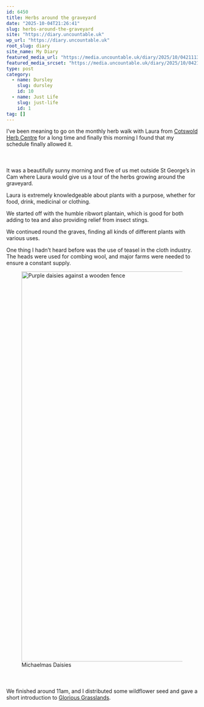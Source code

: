 ```yaml
---
id: 6450
title: Herbs around the graveyard
date: "2025-10-04T21:26:41"
slug: herbs-around-the-graveyard
site: "https://diary.uncountable.uk"
wp_url: "https://diary.uncountable.uk"
root_slug: diary
site_name: My Diary
featured_media_url: "https://media.uncountable.uk/diary/2025/10/04211133/IMG20251004103032.webp"
featured_media_srcset: "https://media.uncountable.uk/diary/2025/10/04211133/IMG20251004103032-300x169.webp 300w, https://media.uncountable.uk/diary/2025/10/04211133/IMG20251004103032-1024x576.webp 1024w, https://media.uncountable.uk/diary/2025/10/04211133/IMG20251004103032-150x150.webp 150w, https://media.uncountable.uk/diary/2025/10/04211133/IMG20251004103032-640x360.webp 640w, https://media.uncountable.uk/diary/2025/10/04211133/IMG20251004103032.webp 2177w"
type: post
category:
  - name: Dursley
    slug: dursley
    id: 10
  - name: Just Life
    slug: just-life
    id: 1
tag: []
---
```



<p>I&#8217;ve been meaning to go on the monthly herb walk with Laura from <a href="https://cotswoldherbcentre.uk/">Cotswold Herb Centre</a> for a long time and finally this morning I found that my schedule finally allowed it.</p>


<style>.kb-row-layout-id6450_f72938-82 > .kt-row-column-wrap{align-content:start;}:where(.kb-row-layout-id6450_f72938-82 > .kt-row-column-wrap) > .wp-block-kadence-column{justify-content:start;}.kb-row-layout-id6450_f72938-82 > .kt-row-column-wrap{column-gap:var(--global-kb-gap-md, 2rem);row-gap:var(--global-kb-gap-md, 2rem);padding-top:var(--global-kb-spacing-sm, 1.5rem);padding-bottom:var(--global-kb-spacing-sm, 1.5rem);grid-template-columns:repeat(2, minmax(0, 1fr));}.kb-row-layout-id6450_f72938-82 > .kt-row-layout-overlay{opacity:0.30;}@media all and (max-width: 1024px){.kb-row-layout-id6450_f72938-82 > .kt-row-column-wrap{grid-template-columns:repeat(2, minmax(0, 1fr));}}@media all and (max-width: 767px){.kb-row-layout-id6450_f72938-82 > .kt-row-column-wrap{grid-template-columns:minmax(0, 1fr);}.kb-row-layout-id6450_f72938-82 > .kt-row-column-wrap > .wp-block-kadence-column:nth-child(1 of *:not(style)){order:2;}.kb-row-layout-id6450_f72938-82 > .kt-row-column-wrap > .wp-block-kadence-column:nth-child(2 of *:not(style)){order:1;}.kb-row-layout-id6450_f72938-82 > .kt-row-column-wrap > .wp-block-kadence-column:nth-child(3 of *:not(style)){order:12;}.kb-row-layout-id6450_f72938-82 > .kt-row-column-wrap > .wp-block-kadence-column:nth-child(4 of *:not(style)){order:11;}.kb-row-layout-id6450_f72938-82 > .kt-row-column-wrap > .wp-block-kadence-column:nth-child(5 of *:not(style)){order:22;}.kb-row-layout-id6450_f72938-82 > .kt-row-column-wrap > .wp-block-kadence-column:nth-child(6 of *:not(style)){order:21;}.kb-row-layout-id6450_f72938-82 > .kt-row-column-wrap > .wp-block-kadence-column:nth-child(7 of *:not(style)){order:32;}.kb-row-layout-id6450_f72938-82 > .kt-row-column-wrap > .wp-block-kadence-column:nth-child(8 of *:not(style)){order:31;}}</style><div class="kb-row-layout-wrap kb-row-layout-id6450_f72938-82 alignnone wp-block-kadence-rowlayout"><div class="kt-row-column-wrap kt-has-2-columns kt-row-layout-equal kt-tab-layout-inherit kt-mobile-layout-row kt-row-valign-top">
<style>.kadence-column6450_5cda03-32 > .kt-inside-inner-col,.kadence-column6450_5cda03-32 > .kt-inside-inner-col:before{border-top-left-radius:0px;border-top-right-radius:0px;border-bottom-right-radius:0px;border-bottom-left-radius:0px;}.kadence-column6450_5cda03-32 > .kt-inside-inner-col{column-gap:var(--global-kb-gap-sm, 1rem);}.kadence-column6450_5cda03-32 > .kt-inside-inner-col{flex-direction:column;}.kadence-column6450_5cda03-32 > .kt-inside-inner-col > .aligncenter{width:100%;}.kadence-column6450_5cda03-32 > .kt-inside-inner-col:before{opacity:0.3;}.kadence-column6450_5cda03-32{position:relative;}@media all and (max-width: 1024px){.kadence-column6450_5cda03-32 > .kt-inside-inner-col{flex-direction:column;justify-content:center;}}@media all and (max-width: 767px){.kadence-column6450_5cda03-32 > .kt-inside-inner-col{flex-direction:column;justify-content:center;}}</style>
<div class="wp-block-kadence-column kadence-column6450_5cda03-32"><div class="kt-inside-inner-col">
<p>It was a beautifully sunny morning and five of us met outside St George&#8217;s in Cam where Laura would give us a tour of the herbs growing around the graveyard.</p>



<p>Laura is extremely knowledgeable about plants with a purpose, whether for food, drink, medicinal or clothing.</p>



<p>We started off with the humble ribwort plantain, which is good for both adding to tea and also providing relief from insect stings.</p>



<p>We continued round the graves, finding all kinds of different plants with various uses.</p>



<p>One thing I hadn&#8217;t heard before was the use of teasel in the cloth industry.  The heads were used for combing wool, and major farms were needed to ensure a constant supply.</p>
</div></div>


<style>.kadence-column6450_d93d8c-f8 > .kt-inside-inner-col,.kadence-column6450_d93d8c-f8 > .kt-inside-inner-col:before{border-top-left-radius:0px;border-top-right-radius:0px;border-bottom-right-radius:0px;border-bottom-left-radius:0px;}.kadence-column6450_d93d8c-f8 > .kt-inside-inner-col{column-gap:var(--global-kb-gap-sm, 1rem);}.kadence-column6450_d93d8c-f8 > .kt-inside-inner-col{flex-direction:column;}.kadence-column6450_d93d8c-f8 > .kt-inside-inner-col > .aligncenter{width:100%;}.kadence-column6450_d93d8c-f8 > .kt-inside-inner-col:before{opacity:0.3;}.kadence-column6450_d93d8c-f8{position:relative;}@media all and (max-width: 1024px){.kadence-column6450_d93d8c-f8 > .kt-inside-inner-col{flex-direction:column;justify-content:center;}}@media all and (max-width: 767px){.kadence-column6450_d93d8c-f8 > .kt-inside-inner-col{flex-direction:column;justify-content:center;}}</style>
<div class="wp-block-kadence-column kadence-column6450_d93d8c-f8"><div class="kt-inside-inner-col">
<figure class="wp-block-image size-large"><img loading="lazy" decoding="async" width="576" height="1024" src="https://media.uncountable.uk/diary/2025/10/04211111/IMG20251004103259-576x1024.webp" alt="Purple daisies against a wooden fence" class="wp-image-6451" srcset="https://media.uncountable.uk/diary/2025/10/04211111/IMG20251004103259-576x1024.webp 576w, https://media.uncountable.uk/diary/2025/10/04211111/IMG20251004103259-169x300.webp 169w, https://media.uncountable.uk/diary/2025/10/04211111/IMG20251004103259-360x640.webp 360w, https://media.uncountable.uk/diary/2025/10/04211111/IMG20251004103259.webp 1224w" sizes="auto, (max-width: 576px) 100vw, 576px" /><figcaption class="wp-element-caption">Michaelmas Daisies</figcaption></figure>
</div></div>

</div></div>


<p>We finished around 11am, and I distributed some wildflower seed and gave a short introduction to <a href="https://www.cotswolds-nl.org.uk/looking-after/our-grasslands-projects/glorious-cotswolds-grasslands/">Glorious Grasslands</a>.</p>
